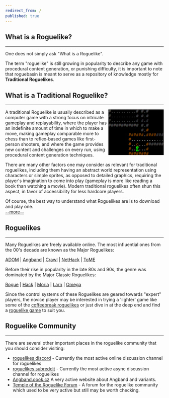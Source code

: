 ```yaml
---
redirect_from: /
published: true
---
```


## What is a Roguelike?

___

One does not simply ask "What is a Roguelike".

The term "roguelike" is still growing in popularity to describe any game with procedural content generation, or punishing difficulty, it is important to note that roguebasin is meant to serve as a repository of knowledge mostly for **Traditional Roguelikes**.

## What is a Traditional Roguelike?

___

<img align="right" src="./assets/images/CTctB.png">

A traditional Roguelike is usually described as a computer game with a strong focus on intricate gameplay and replayability, where the player has an indefinite amount of time in which to make a move, making gameplay comparable more to chess than to reflex-based games like first-person shooters, and where the game provides new content and challenges on every run, using procedural content generation techniques.

There are many other factors one may consider as relevant for traditional roguelikes, including them having an abstract world representation using characters or simple sprites, as opposed to detailed graphics, requiring the player's imagination to come into play (gameplay is more like reading a book than watching a movie). Modern traditional roguelikes often shun this aspect, in favor of accessibility for less hardcore players.

Of course, the best way to understand what Roguelikes are is to download and play one.  
[--more--](what_a_roguelike_is.md)

## Roguelikes

___

Many Roguelikes are freely available online. The most influential ones from the 00's decade are known as the Major Roguelikes:  

[ADOM](adom.md) | [Angband](angband.md) | [Crawl](linleys_dungeon_crawl.md) | [NetHack](nethack.md) | [ToME](tome.md)

Before their rise in popularity in the late 80s and 90s, the genre was dominated by the Major Classic Roguelikes:  

[Rogue](rogue.md) | [Hack](hack.md) | [Moria](moria.md) | [Larn](larn.md) | [Omega](omega.md)

Since the control systems of these Roguelikes are geared towards "expert" players, the novice player may be interested in trying a 'lighter' game like some of the [coffeebreak roguelikes](coffeebreak_roguelikes.md) or just dive in at the deep end and find a [roguelike game](roguelike_games.md) to suit you.

## Roguelike Community

___

There are several other important places in the roguelike community that you should consider visiting:

* [roguelikes discord](https://discord.gg/Hq8wPcs) - Currently the most active online discussion channel for roguelikes
* [roguelikes subreddit](https://www.reddit.com/r/roguelikes/) - Currently the most active async discussion channel for roguelikes
* [Angband.oook.cz](http://angband.oook.cz/) A very active website about Angband and variants.
* [Temple of the Roguelike Forum](https://forums.roguetemple.com/index.php) - A forum for the roguelike community which used to be very active but still may be worth checking.
